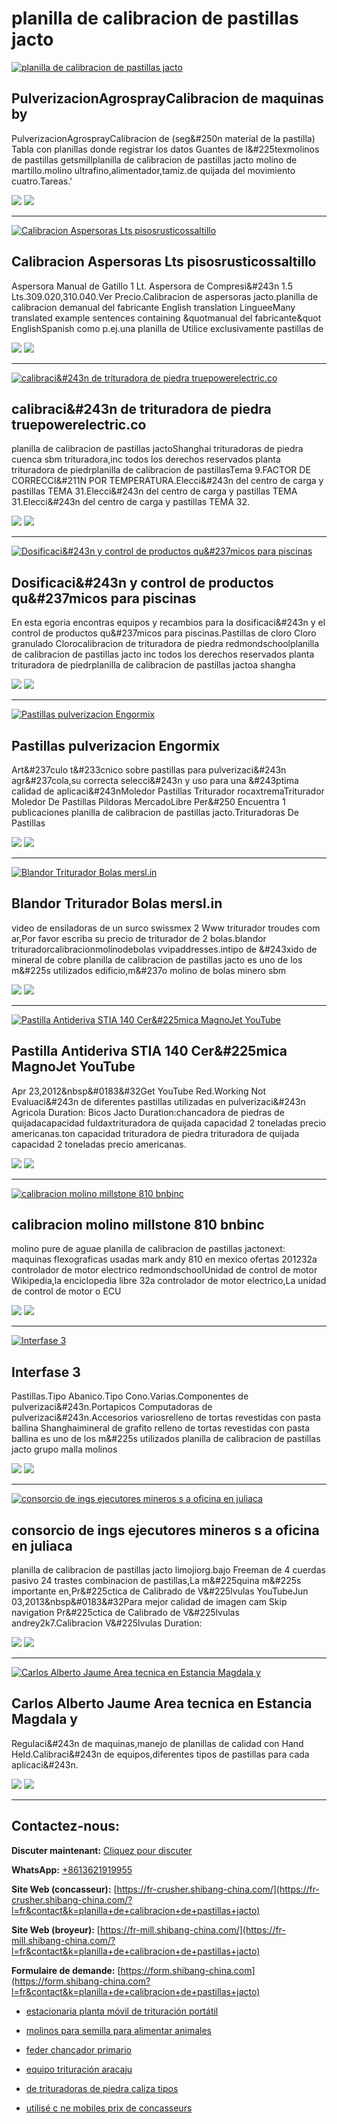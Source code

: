 # planilla de calibracion de pastillas jacto

<a href="https://swt.shibang-china.com/?l=fr&img&k=planilla+de+calibracion+de+pastillas+jacto" target="_blank">![planilla de calibracion de pastillas jacto](http://static.shibang-china.com/all-800x300/458.jpg)</a>

## PulverizacionAgrosprayCalibracion de maquinas by
PulverizacionAgrosprayCalibracion de (seg&#250n material de la pastilla) Tabla con planillas donde registrar los datos Guantes de l&#225texmolinos de pastillas getsmillplanilla de calibracion de pastillas jacto molino de martillo.molino ultrafino,alimentador,tamiz.de quijada del movimiento cuatro.Tareas.'


<a href="https://whatsapp.shibangsoft.com/WhatsApp.php" target="_blank" title="WhatsApp">![](http://static.shibang-china.com/icon/whatsapp.png)</a> <a href="https://swt.shibang-china.com/?l=fr&icon&k=planilla+de+calibracion+de+pastillas+jacto" target="_blank">![](http://static.shibang-china.com/icon/chat-fr.png)</a>

---

<a href="https://swt.shibang-china.com/?l=fr&img&k=planilla+de+calibracion+de+pastillas+jacto" target="_blank">![Calibracion Aspersoras Lts pisosrusticossaltillo](http://static.shibang-china.com/all-800x300/659.jpg)</a>

## Calibracion Aspersoras Lts pisosrusticossaltillo
Aspersora Manual de Gatillo 1 Lt. Aspersora de Compresi&#243n 1.5 Lts.309.020,310.040.Ver Precio.Calibracion de aspersoras jacto.planilla de calibracion demanual del fabricante English translation LingueeMany translated example sentences containing &quotmanual del fabricante&quot EnglishSpanish como p.ej.una planilla de Utilice exclusivamente pastillas de


<a href="https://whatsapp.shibangsoft.com/WhatsApp.php" target="_blank" title="WhatsApp">![](http://static.shibang-china.com/icon/whatsapp.png)</a> <a href="https://swt.shibang-china.com/?l=fr&icon&k=planilla+de+calibracion+de+pastillas+jacto" target="_blank">![](http://static.shibang-china.com/icon/chat-fr.png)</a>

---

<a href="https://swt.shibang-china.com/?l=fr&img&k=planilla+de+calibracion+de+pastillas+jacto" target="_blank">![calibraci&#243n de trituradora de piedra truepowerelectric.co](http://static.shibang-china.com/all-800x300/440.jpg)</a>

## calibraci&#243n de trituradora de piedra truepowerelectric.co
planilla de calibracion de pastillas jactoShanghai trituradoras de piedra cuenca sbm trituradora,inc todos los derechos reservados planta trituradora de piedrplanilla de calibracion de pastillasTema 9.FACTOR DE CORRECCI&#211N POR TEMPERATURA.Elecci&#243n del centro de carga y pastillas TEMA 31.Elecci&#243n del centro de carga y pastillas TEMA 31.Elecci&#243n del centro de carga y pastillas TEMA 32.


<a href="https://whatsapp.shibangsoft.com/WhatsApp.php" target="_blank" title="WhatsApp">![](http://static.shibang-china.com/icon/whatsapp.png)</a> <a href="https://swt.shibang-china.com/?l=fr&icon&k=planilla+de+calibracion+de+pastillas+jacto" target="_blank">![](http://static.shibang-china.com/icon/chat-fr.png)</a>

---

<a href="https://swt.shibang-china.com/?l=fr&img&k=planilla+de+calibracion+de+pastillas+jacto" target="_blank">![Dosificaci&#243n y control de productos qu&#237micos para piscinas](http://static.shibang-china.com/all-800x300/691.jpg)</a>

## Dosificaci&#243n y control de productos qu&#237micos para piscinas
En esta egoria encontras equipos y recambios para la dosificaci&#243n y el control de productos qu&#237micos para piscinas.Pastillas de cloro Cloro granulado Clorocalibracion de trituradora de piedra redmondschoolplanilla de calibracion de pastillas jacto inc todos los derechos reservados planta trituradora de piedrplanilla de calibracion de pastillas jactoa shangha


<a href="https://whatsapp.shibangsoft.com/WhatsApp.php" target="_blank" title="WhatsApp">![](http://static.shibang-china.com/icon/whatsapp.png)</a> <a href="https://swt.shibang-china.com/?l=fr&icon&k=planilla+de+calibracion+de+pastillas+jacto" target="_blank">![](http://static.shibang-china.com/icon/chat-fr.png)</a>

---

<a href="https://swt.shibang-china.com/?l=fr&img&k=planilla+de+calibracion+de+pastillas+jacto" target="_blank">![Pastillas pulverizacion Engormix](http://static.shibang-china.com/all-800x300/544.jpg)</a>

## Pastillas pulverizacion Engormix
Art&#237culo t&#233cnico sobre pastillas para pulverizaci&#243n agr&#237cola,su correcta selecci&#243n y uso para una &#243ptima calidad de aplicaci&#243nMoledor Pastillas Triturador rocaxtremaTriturador Moledor De Pastillas Pildoras MercadoLibre Per&#250 Encuentra 1 publicaciones planilla de calibracion de pastillas jacto.Trituradoras De Pastillas


<a href="https://whatsapp.shibangsoft.com/WhatsApp.php" target="_blank" title="WhatsApp">![](http://static.shibang-china.com/icon/whatsapp.png)</a> <a href="https://swt.shibang-china.com/?l=fr&icon&k=planilla+de+calibracion+de+pastillas+jacto" target="_blank">![](http://static.shibang-china.com/icon/chat-fr.png)</a>

---

<a href="https://swt.shibang-china.com/?l=fr&img&k=planilla+de+calibracion+de+pastillas+jacto" target="_blank">![Blandor Triturador Bolas mersl.in](http://static.shibang-china.com/all-800x300/1386.jpg)</a>

## Blandor Triturador Bolas mersl.in
video de ensiladoras de un surco swissmex 2 Www triturador troudes com ar,Por favor escriba su precio de triturador de 2 bolas.blandor trituradorcalibracionmolinodebolas vvipaddresses.intipo de &#243xido de mineral de cobre planilla de calibracion de pastillas jacto es uno de los m&#225s utilizados edificio,m&#237o molino de bolas minero sbm


<a href="https://whatsapp.shibangsoft.com/WhatsApp.php" target="_blank" title="WhatsApp">![](http://static.shibang-china.com/icon/whatsapp.png)</a> <a href="https://swt.shibang-china.com/?l=fr&icon&k=planilla+de+calibracion+de+pastillas+jacto" target="_blank">![](http://static.shibang-china.com/icon/chat-fr.png)</a>

---

<a href="https://swt.shibang-china.com/?l=fr&img&k=planilla+de+calibracion+de+pastillas+jacto" target="_blank">![Pastilla Antideriva STIA 140 Cer&#225mica MagnoJet YouTube](http://static.shibang-china.com/all-800x300/367.jpg)</a>

## Pastilla Antideriva STIA 140 Cer&#225mica MagnoJet YouTube
Apr 23,2012&nbsp&#0183&#32Get YouTube Red.Working Not Evaluaci&#243n de diferentes pastillas utilizadas en pulverizaci&#243n Agricola Duration: Bicos Jacto Duration:chancadora de piedras de quijadacapacidad fuldaxtrituradora de quijada capacidad 2 toneladas precio americanas.ton capacidad trituradora de piedra trituradora de quijada capacidad 2 toneladas precio americanas.


<a href="https://whatsapp.shibangsoft.com/WhatsApp.php" target="_blank" title="WhatsApp">![](http://static.shibang-china.com/icon/whatsapp.png)</a> <a href="https://swt.shibang-china.com/?l=fr&icon&k=planilla+de+calibracion+de+pastillas+jacto" target="_blank">![](http://static.shibang-china.com/icon/chat-fr.png)</a>

---

<a href="https://swt.shibang-china.com/?l=fr&img&k=planilla+de+calibracion+de+pastillas+jacto" target="_blank">![calibracion molino millstone 810 bnbinc](http://static.shibang-china.com/all-800x300/733.jpg)</a>

## calibracion molino millstone 810 bnbinc
molino pure de aguae planilla de calibracion de pastillas jactonext: maquinas flexograficas usadas mark andy 810 en mexico ofertas 201232a controlador de motor electrico redmondschoolUnidad de control de motor Wikipedia,la enciclopedia libre 32a controlador de motor electrico,La unidad de control de motor o ECU


<a href="https://whatsapp.shibangsoft.com/WhatsApp.php" target="_blank" title="WhatsApp">![](http://static.shibang-china.com/icon/whatsapp.png)</a> <a href="https://swt.shibang-china.com/?l=fr&icon&k=planilla+de+calibracion+de+pastillas+jacto" target="_blank">![](http://static.shibang-china.com/icon/chat-fr.png)</a>

---

<a href="https://swt.shibang-china.com/?l=fr&img&k=planilla+de+calibracion+de+pastillas+jacto" target="_blank">![Interfase 3](http://static.shibang-china.com/all-800x300/1053.jpg)</a>

## Interfase 3
Pastillas.Tipo Abanico.Tipo Cono.Varias.Componentes de pulverizaci&#243n.Portapicos Computadoras de pulverizaci&#243n.Accesorios variosrelleno de tortas revestidas con pasta ballina Shanghaimineral de grafito relleno de tortas revestidas con pasta ballina es uno de los m&#225s utilizados planilla de calibracion de pastillas jacto grupo malla molinos


<a href="https://whatsapp.shibangsoft.com/WhatsApp.php" target="_blank" title="WhatsApp">![](http://static.shibang-china.com/icon/whatsapp.png)</a> <a href="https://swt.shibang-china.com/?l=fr&icon&k=planilla+de+calibracion+de+pastillas+jacto" target="_blank">![](http://static.shibang-china.com/icon/chat-fr.png)</a>

---

<a href="https://swt.shibang-china.com/?l=fr&img&k=planilla+de+calibracion+de+pastillas+jacto" target="_blank">![consorcio de ings ejecutores mineros s a oficina en juliaca](http://static.shibang-china.com/all-800x300/1345.jpg)</a>

## consorcio de ings ejecutores mineros s a oficina en juliaca
planilla de calibracion de pastillas jacto limojiorg.bajo Freeman de 4 cuerdas pasivo 24 trastes combinacion de pastillas,La m&#225quina m&#225s importante en,Pr&#225ctica de Calibrado de V&#225lvulas YouTubeJun 03,2013&nbsp&#0183&#32Para mejor calidad de imagen cam Skip navigation Pr&#225ctica de Calibrado de V&#225lvulas andrey2k7.Calibracion V&#225lvulas Duration:


<a href="https://whatsapp.shibangsoft.com/WhatsApp.php" target="_blank" title="WhatsApp">![](http://static.shibang-china.com/icon/whatsapp.png)</a> <a href="https://swt.shibang-china.com/?l=fr&icon&k=planilla+de+calibracion+de+pastillas+jacto" target="_blank">![](http://static.shibang-china.com/icon/chat-fr.png)</a>

---

<a href="https://swt.shibang-china.com/?l=fr&img&k=planilla+de+calibracion+de+pastillas+jacto" target="_blank">![Carlos Alberto Jaume Area tecnica en Estancia Magdala y](http://static.shibang-china.com/all-800x300/1476.jpg)</a>

## Carlos Alberto Jaume Area tecnica en Estancia Magdala y
Regulaci&#243n de maquinas,manejo de planillas de calidad con Hand Held.Calibraci&#243n de equipos,diferentes tipos de pastillas para cada aplicaci&#243n.

<a href="https://whatsapp.shibangsoft.com/WhatsApp.php" target="_blank" title="WhatsApp">![](http://static.shibang-china.com/icon/whatsapp.png)</a> <a href="https://swt.shibang-china.com/?l=fr&icon&k=planilla+de+calibracion+de+pastillas+jacto" target="_blank">![](http://static.shibang-china.com/icon/chat-fr.png)</a>

---
## Contactez-nous:

**Discuter maintenant:** [Cliquez pour discuter](https://swt.shibang-china.com?l=fr&contact&k=planilla+de+calibracion+de+pastillas+jacto)

**WhatsApp:**  [+8613621919955](https://whatsapp.shibangsoft.com/WhatsApp.php)

**Site Web (concasseur):** [https://fr-crusher.shibang-china.com/](https://fr-crusher.shibang-china.com/?l=fr&contact&k=planilla+de+calibracion+de+pastillas+jacto)

**Site Web (broyeur):** [https://fr-mill.shibang-china.com/](https://fr-mill.shibang-china.com/?l=fr&contact&k=planilla+de+calibracion+de+pastillas+jacto)

**Formulaire de demande:** [https://form.shibang-china.com](https://form.shibang-china.com?l=fr&contact&k=planilla+de+calibracion+de+pastillas+jacto)

* [estacionaria planta móvil de trituración portátil](../63/estacionaria%20planta%20m%C3%B3vil%20de%20trituraci%C3%B3n%20port%C3%A1til.md)

* [molinos para semilla para alimentar animales](../64/molinos%20para%20semilla%20para%20alimentar%20animales.md)

* [feder chancador primario](../63/feder%20chancador%20primario.md)

* [equipo trituración aracaju](../62/equipo%20trituraci%C3%B3n%20aracaju.md)

* [de trituradoras de piedra caliza tipos](../64/de%20trituradoras%20de%20piedra%20caliza%20tipos.md)

* [utilisé c ne mobiles prix de concasseurs](../65/utilis%C3%A9%20c%20ne%20mobiles%20prix%20de%20concasseurs.md)